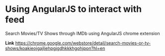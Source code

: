 # Using AngularJS to interact with feed
Search Movies/TV Shows through IMDb using AngularJS chrome extension


**Link**
https://chrome.google.com/webstore/detail/search-movies-or-tv-shows/koakieojgajliehpgjgdhkkkhgohjpon?hl=en
